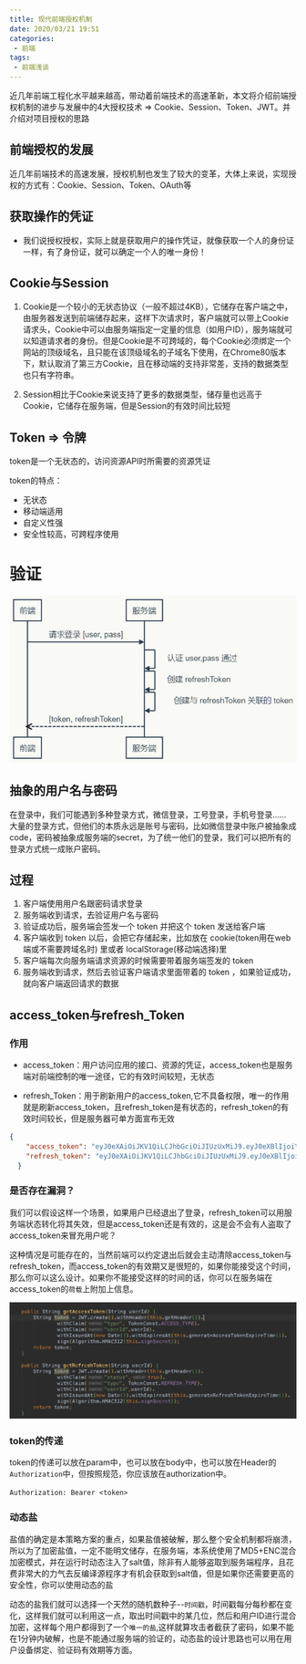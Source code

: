 ```yaml
---
title: 现代前端授权机制
date: 2020/03/21 19:51
categories: 
 - 前端
tags: 
 - 前端浅谈
---
```

近几年前端工程化水平越来越高，带动着前端技术的高速革新，本文将介绍前端授权机制的进步与发展中的4大授权技术 => Cookie、Session、Token、JWT。并介绍对项目授权的思路
<!-- more -->

## 前端授权的发展

近几年前端技术的高速发展，授权机制也发生了较大的变革，大体上来说，实现授权的方式有：Cookie、Session、Token、OAuth等

## 获取操作的凭证

- 我们说授权授权，实际上就是获取用户的操作凭证，就像获取一个人的身份证一样，有了身份证，就可以确定一个人的唯一身份！

## Cookie与Session

1. Cookie是一个较小的无状态协议（一般不超过4KB），它储存在客户端之中，由服务器发送到前端储存起来，这样下次请求时，客户端就可以带上Cookie请求头，Cookie中可以由服务端指定一定量的信息（如用户ID），服务端就可以知道请求者的身份。但是Cookie是不可跨域的，每个Cookie必须绑定一个网站的顶级域名，且只能在该顶级域名的子域名下使用，在Chrome80版本下，默认取消了第三方Cookie，且在移动端的支持非常差，支持的数据类型也只有字符串。

2. Session相比于Cookie来说支持了更多的数据类型，储存量也远高于Cookie，它储存在服务端，但是Session的有效时间比较短

## Token => 令牌

token是一个无状态的，访问资源API时所需要的资源凭证

token的特点：

- 无状态
- 移动端适用
- 自定义性强
- 安全性较高，可跨程序使用

# 验证

![token](/token.jpg)

## 抽象的用户名与密码

在登录中，我们可能遇到多种登录方式，微信登录，工号登录，手机号登录…… 大量的登录方式，但他们的本质永远是账号与密码，比如微信登录中账户被抽象成code，密码被抽象成服务端的secret，为了统一他们的登录，我们可以把所有的登录方式统一成账户密码。

## 过程

1. 客户端使用用户名跟密码请求登录
2. 服务端收到请求，去验证用户名与密码
3. 验证成功后，服务端会签发一个 token 并把这个 token 发送给客户端
4. 客户端收到 token 以后，会把它存储起来，比如放在 cookie(token用在web端或不需要跨域名时) 里或者 localStorage(移动端选择)里
5. 客户端每次向服务端请求资源的时候需要带着服务端签发的 token
6. 服务端收到请求，然后去验证客户端请求里面带着的 token ，如果验证成功，就向客户端返回请求的数据

## access_token与refresh_Token

### 作用

- access_token：用户访问应用的接口、资源的凭证，access_token也是服务端对前端控制的唯一途径，它的有效时间较短，无状态

- refresh_Token：用于刷新用户的access_token,它不具备权限，唯一的作用就是刷新access_token，且refresh_token是有状态的，refresh_token的有效时间较长，但是服务器可单方面宣布无效

````json
{
    "access_token": "eyJ0eXAiOiJKV1QiLCJhbGciOiJIUzUxMiJ9.eyJ0eXBlIjoiYWNjZXNzIiwiZXhwIjoxNTg0ODY0Nzc3LCJ1c2VySWQiOiIxMjMiLCJpYXQiOjE1ODQ4NTc1NzcsInN0YXR1cyI6dHJ1ZX0.X_9Dfo4AMXfnRtqPjXiw_FClw1KPk8cCI9HSqeqCKrNWikncjQw7H_nB2dul0BlVfWRb3xOlgZ0yCLxj4cfm8w",
    "refresh_token": "eyJ0eXAiOiJKV1QiLCJhbGciOiJIUzUxMiJ9.eyJ0eXBlIjoicmVmcmVzaCIsImV4cCI6MTU4NDk0Mzk3NywidXNlcklkIjoiMTIzIiwiaWF0IjoxNTg0ODU3NTc3LCJzdGF0dXMiOnRydWV9.T0vLWneRavhzQmXvfyb80aaWUezbpZObzh9N9WQ3vV6lsEAp8EXn06mYJrsNLeiXAEKY6d9zy5CHMPG8QP_FmA"
  }
````

### 是否存在漏洞？

我们可以假设这样一个场景，如果用户已经退出了登录，refresh_token可以用服务端状态转化将其失效，但是access_token还是有效的，这是会不会有人盗取了access_token来冒充用户呢？

这种情况是可能存在的，当然前端可以约定退出后就会主动清除access_token与refresh_token，而access_token的有效期又是很短的，如果你能接受这个时间，那么你可以这么设计。如果你不能接受这样的时间的话，你可以在服务端在access_token的`荷载`上附加上信息。

![token](/IMG_1143.PNG)



### token的传递

token的传递可以放在param中，也可以放在body中，也可以放在Header的`Authorization`中，但按照规范，你应该放在authorization中。

`Authorization: Bearer <token>`

### 动态盐

盐值的确定是本策略方案的重点，如果盐值被破解，那么整个安全机制都将崩溃，所以为了加密盐值，一定不能明文储存，在服务端，本系统使用了MD5+ENC混合加密模式，并在运行时动态注入了salt值，除非有人能够盗取到服务端程序，且花费非常大的力气去反编译源程序才有机会获取到salt值，但是如果你还需要更高的安全性，你可以使用动态的盐

动态的盐我们就可以选择一个天然的随机数种子--`时间戳`，时间戳每分每秒都在变化，这样我们就可以利用这一点，取出时间戳中的某几位，然后和用户ID进行混合加密，这样每个用户都得到了一个`唯一的盐`,这样就算攻击者截获了密码，如果不能在1分钟内破解，也是不能通过服务端的验证的，动态盐的设计思路也可以用在用户设备绑定、验证码有效期等方面。



